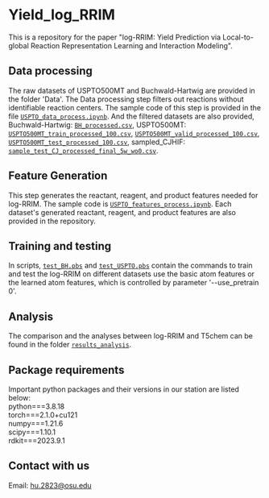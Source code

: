 # Yield_log_RRIM
This is a repository for the paper "log-RRIM: Yield Prediction via Local-to-global Reaction Representation Learning and Interaction Modeling".

## Data processing
The raw datasets of USPTO500MT and Buchwald-Hartwig are provided in the folder 'Data'. The Data processing step filters out reactions without identifiable reaction centers. 
The sample code of this step is provided in the file [`USPTO_data_process.ipynb`](USPTO_data_process.ipynb). And the filtered datasets are also provided, Buchwald-Hartwig: [`BH_processed.csv`](BH_processed.csv), USPTO500MT: [`USPTO500MT_train_processed_100.csv`](USPTO500MT_train_processed_100.csv), [`USPTO500MT_valid_processed_100.csv`](USPTO500MT_valid_processed_100.csv), [`USPTO500MT_test_processed_100.csv`](USPTO500MT_test_processed_100.csv), sampled_CJHIF: [`sample_test_CJ_processed_final_5w_wo0.csv`](sample_test_CJ_processed_final_5w_wo0.csv). 

## Feature Generation
This step generates the reactant, reagent, and product features needed for log-RRIM. The sample code is [`USPTO_features_process.ipynb`](USPTO_features_process.ipynb). Each dataset's generated reactant, reagent, and product features are also provided in the repository. 

## Training and testing
In scripts, [`test_BH.pbs`](test_BH.pbs) and [`test_USPTO.pbs`](test_USPTO.pbs) contain the commands to train and test the log-RRIM on different datasets use the basic atom features or the learned atom features, which is controlled by parameter '--use_pretrain 0'. 

## Analysis
The comparison and the analyses between log-RRIM and T5chem can be found in the folder [`results_analysis`](results_analysis).

## Package requirements
Important python packages and their versions in our station are listed below: <br>
python===3.8.18 <br>
torch===2.1.0+cu121 <br>
numpy===1.21.6 <br>
scipy===1.10.1 <br>
rdkit===2023.9.1 <br>

## Contact with us
Email: hu.2823@osu.edu
